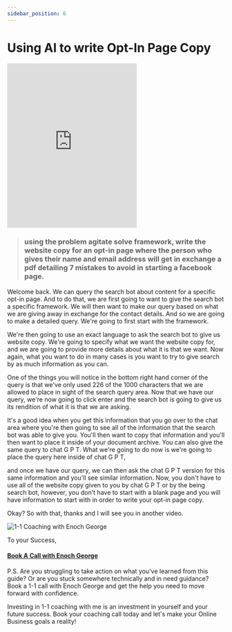 ```yaml
---
sidebar_position: 6
---
```

# Using AI to write Opt-In Page Copy

<iframe class="is-fullwidth" height="380" src="https://www.youtube.com/embed/PnIEGui1ZVc" title="YouTube video player" frameborder="0" allow="accelerometer; autoplay; clipboard-write; encrypted-media; gyroscope; picture-in-picture; web-share" allowfullscreen="allowfullscreen"></iframe>


>  ### using the problem agitate solve framework, write the website copy for an opt-in page where the person who gives their name and email address will get in exchange a pdf detailing 7 mistakes to avoid in starting a facebook page.

Welcome back. We can query the search bot about content for a specific opt-in page. And to do that, we are first going to want to give the search bot a specific framework. We will then want to make our query based on what we are giving away in exchange for the contact details. And so we are going to make a detailed query. We're going to first start with the framework.

We're then going to use an exact language to ask the search bot to give us website copy. We're going to specify what we want the website copy for, and we are going to provide more details about what it is that we want. Now again, what you want to do in many cases is you want to try to give search by as much information as you can.

One of the things you will notice in the bottom right hand corner of the query is that we've only used 226 of the 1000 characters that we are allowed to place in sight of the search query area. Now that we have our query, we're now going to click enter and the search bot is going to give us its rendition of what it is that we are asking.

It's a good idea when you get this information that you go over to the chat area where you're then going to see all of the information that the search bot was able to give you. You'll then want to copy that information and you'll then want to place it inside of your document archive. You can also give the same query to chat G P T. What we're going to do now is we're going to place the query here inside of chat G P T,

and once we have our query, we can then ask the chat G P T version for this same information and you'll see similar information. Now, you don't have to use all of the website copy given to you by chat G P T or by the being search bot, however, you don't have to start with a blank page and you will have information to start with in order to write your opt-in page copy.

Okay? So with that, thanks and I will see you in another video.

![1-1 Coaching with Enoch George](https://trafficbingoassets.s3.us-east-2.amazonaws.com/enochgeorge120x120.jpeg)

To your Success, 

#### [Book A Call with Enoch George](https://buildbusiness.online/courses/youtube-secrets/)  

P.S. Are you struggling to take action on what you've learned from this guide? Or are you stuck somewhere technically and in need guidance? Book a 1-1 call with Enoch George and get the help you need to move forward with confidence.

Investing in 1-1 coaching with me is an investment in yourself and your future success. Book your coaching call today and let's make your Online Business goals a reality!


